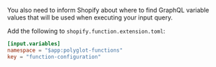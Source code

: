 You also need to inform Shopify about where to find GraphQL variable values that will be used when executing your input query.

Add the following to `shopify.function.extension.toml`:

```toml
[input.variables]
namespace = "$app:polyglot-functions"
key = "function-configuration"
```